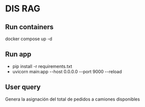 # DIS RAG

## Run containers

docker compose up -d

## Run app

- pip install -r requirements.txt
- uvicorn main:app --host 0.0.0.0 --port 9000 --reload

## User query

Genera la asignación del total de pedidos a camiones disponibles
